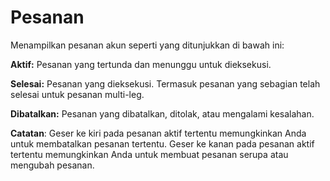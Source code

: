 # **Pesanan**

Menampilkan pesanan akun seperti yang ditunjukkan di bawah ini:

**Aktif:** Pesanan yang tertunda dan menunggu untuk dieksekusi.

**Selesai:** Pesanan yang dieksekusi. Termasuk pesanan yang sebagian telah selesai untuk pesanan multi-leg.

**Dibatalkan:** Pesanan yang dibatalkan, ditolak, atau mengalami kesalahan.

**Catatan**: Geser ke kiri pada pesanan aktif tertentu memungkinkan Anda untuk membatalkan pesanan tertentu.
Geser ke kanan pada pesanan aktif tertentu memungkinkan Anda untuk membuat pesanan serupa atau mengubah pesanan.
